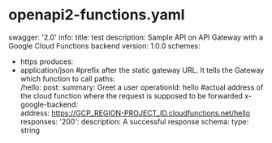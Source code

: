 # openapi2-functions.yaml
swagger: '2.0'
info:
  title: test
  description: Sample API on API Gateway with a Google Cloud Functions backend
  version: 1.0.0
schemes:
  - https
produces:
  - application/json
#prefix after the static gateway URL. It tells the Gateway which function to call
paths:                              
  /hello:
    post:
      summary: Greet a user
      operationId: hello
      #actual address of the cloud function where the request is supposed to be forwarded
      x-google-backend:             
        address: https://GCP_REGION-PROJECT_ID.cloudfunctions.net/hello
      responses:
        '200':
          description: A successful response
          schema:
            type: string